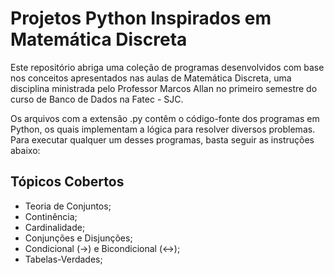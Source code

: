 # Projetos Python Inspirados em Matemática Discreta

<p>
  Este repositório abriga uma coleção de programas desenvolvidos com base nos conceitos apresentados nas aulas de Matemática Discreta, uma disciplina ministrada pelo Professor Marcos Allan no primeiro semestre do curso de Banco de Dados na Fatec - SJC.
</p>

Os arquivos com a extensão .py contêm o código-fonte dos programas em Python, os quais implementam a lógica para resolver diversos problemas. Para executar qualquer um desses programas, basta seguir as instruções abaixo:

## Tópicos Cobertos
- Teoria de Conjuntos;
- Continência;
- Cardinalidade;
- Conjunções e Disjunções;
- Condicional (->) e Bicondicional (<->);
- Tabelas-Verdades;
